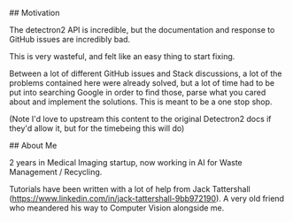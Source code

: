## Motivation

The detectron2 API is incredible, but the documentation and response to GitHub issues are incredibly bad. 

This is very wasteful, and felt like an easy thing to start fixing. 

Between a lot of different GitHub issues and Stack discussions, a lot of the problems contained here were already solved, but a lot of time had to be put into searching Google in order to find those, parse what you cared about and implement the solutions. This is meant to be a one stop shop.

(Note I'd love to upstream this content to the original Detectron2 docs if they'd allow it, but for the timebeing this will do)


## About Me 

2 years in Medical Imaging startup, now working in AI for Waste Management / Recycling. 

Tutorials have been written with a lot of help from Jack Tattershall (https://www.linkedin.com/in/jack-tattershall-9bb972190). A very old friend who meandered his way to Computer Vision alongside me.